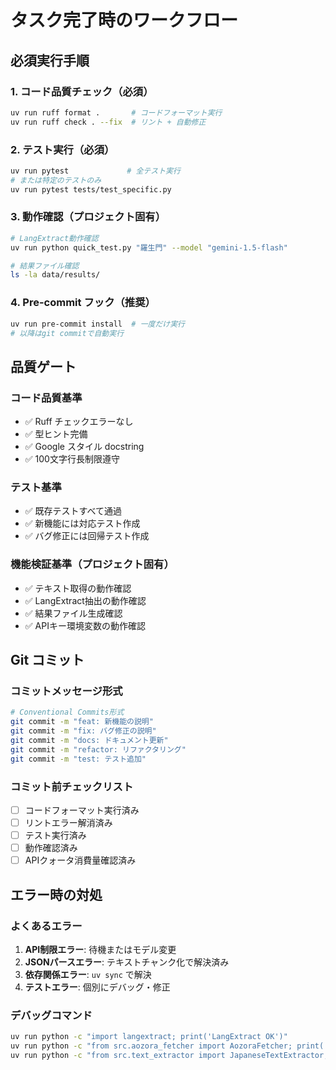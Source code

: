 # タスク完了時のワークフロー

## 必須実行手順

### 1. コード品質チェック（必須）
```bash
uv run ruff format .       # コードフォーマット実行
uv run ruff check . --fix  # リント + 自動修正
```

### 2. テスト実行（必須）
```bash
uv run pytest             # 全テスト実行
# または特定のテストのみ
uv run pytest tests/test_specific.py
```

### 3. 動作確認（プロジェクト固有）
```bash
# LangExtract動作確認
uv run python quick_test.py "羅生門" --model "gemini-1.5-flash"

# 結果ファイル確認
ls -la data/results/
```

### 4. Pre-commit フック（推奨）
```bash
uv run pre-commit install  # 一度だけ実行
# 以降はgit commitで自動実行
```

## 品質ゲート

### コード品質基準
- ✅ Ruff チェックエラーなし
- ✅ 型ヒント完備
- ✅ Google スタイル docstring
- ✅ 100文字行長制限遵守

### テスト基準
- ✅ 既存テストすべて通過
- ✅ 新機能には対応テスト作成
- ✅ バグ修正には回帰テスト作成

### 機能検証基準（プロジェクト固有）
- ✅ テキスト取得の動作確認
- ✅ LangExtract抽出の動作確認
- ✅ 結果ファイル生成確認
- ✅ APIキー環境変数の動作確認

## Git コミット

### コミットメッセージ形式
```bash
# Conventional Commits形式
git commit -m "feat: 新機能の説明"
git commit -m "fix: バグ修正の説明"
git commit -m "docs: ドキュメント更新"
git commit -m "refactor: リファクタリング"
git commit -m "test: テスト追加"
```

### コミット前チェックリスト
- [ ] コードフォーマット実行済み
- [ ] リントエラー解消済み
- [ ] テスト実行済み
- [ ] 動作確認済み
- [ ] APIクォータ消費量確認済み

## エラー時の対処

### よくあるエラー
1. **API制限エラー**: 待機またはモデル変更
2. **JSONパースエラー**: テキストチャンク化で解決済み
3. **依存関係エラー**: `uv sync` で解決
4. **テストエラー**: 個別にデバッグ・修正

### デバッグコマンド
```bash
uv run python -c "import langextract; print('LangExtract OK')"
uv run python -c "from src.aozora_fetcher import AozoraFetcher; print('Fetcher OK')"
uv run python -c "from src.text_extractor import JapaneseTextExtractor; print('Extractor OK')"
```
